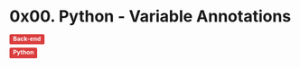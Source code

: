 # 0x00. Python - Variable Annotations
<span class="label label-primary" style="font-size: 14px;
background-color: #db3e3e;
display: inline;
    padding: 0.2em 0.6em 0.3em;
    font-size: 75%;
    font-weight: 700;
    line-height: 1;
    color: #fff;
    text-align: center;
    white-space: nowrap;
    vertical-align: baseline;
    border-radius: 0.25em;
">Back-end</span>

<span class="label label-primary" style="font-size: 14px;
background-color: #db3e3e;
display: inline;
    padding: 0.2em 0.6em 0.3em;
    font-size: 75%;
    font-weight: 700;
    line-height: 1;
    color: #fff;
    text-align: center;
    white-space: nowrap;
    vertical-align: baseline;
    border-radius: 0.25em;
">Python</span>


<img src="https://i.redd.it/y9y25tefi5401.png" alt="" loading="lazy" style="">